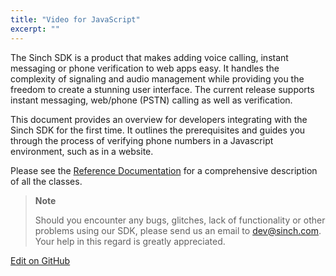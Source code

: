 ```yaml
---
title: "Video for JavaScript"
excerpt: ""
---
```

The Sinch SDK is a product that makes adding voice calling, instant messaging or phone verification to web apps easy. It handles the complexity of signaling and audio management while providing you the freedom to create a stunning user interface. The current release supports instant messaging, web/phone (PSTN) calling as well as verification.

This document provides an overview for developers integrating with the Sinch SDK for the first time. It outlines the prerequisites and guides you through the process of verifying phone numbers in a Javascript environment, such as in a website.

Please see the [Reference Documentation](http://www.sinch.com/docs/javascript/reference/) for a comprehensive description of all the classes.

> **Note**    
>
> Should you encounter any bugs, glitches, lack of functionality or other problems using our SDK, please send us an email to <dev@sinch.com>. Your help in this regard is greatly appreciated.

<a class="edit-on-github" href="https://github.com/sinch/docs/blob/master/docs/video/video-for-javascript.md">Edit on GitHub</a>